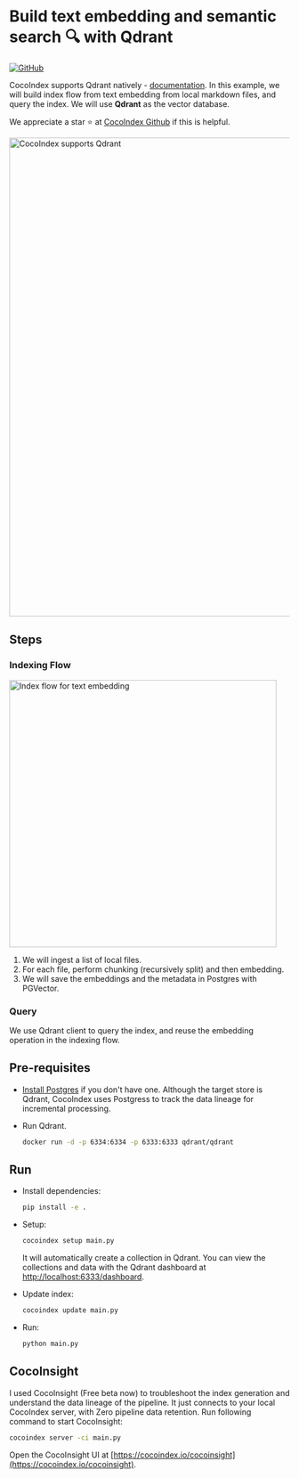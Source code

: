 # Build text embedding and semantic search 🔍 with Qdrant

[![GitHub](https://img.shields.io/github/stars/cocoindex-io/cocoindex?color=5B5BD6)](https://github.com/cocoindex-io/cocoindex)

CocoIndex supports Qdrant natively - [documentation](https://cocoindex.io/docs/ops/targets#qdrant). In this example, we will build index flow from text embedding from local markdown files, and query the index. We will use **Qdrant** as the vector database.

We appreciate a star ⭐ at [CocoIndex Github](https://github.com/cocoindex-io/cocoindex) if this is helpful.

<img width="860" alt="CocoIndex supports Qdrant" src="https://github.com/user-attachments/assets/a9deecfa-dd94-4b97-a1b1-90488d8178df" />

## Steps
### Indexing Flow
<img width="480" alt="Index flow for text embedding" src="https://github.com/user-attachments/assets/44d47b5e-b49b-4f05-9a00-dcb8027602a1" />

1. We will ingest a list of local files.
2. For each file, perform chunking (recursively split) and then embedding. 
3. We will save the embeddings and the metadata in Postgres with PGVector.
   
### Query
We use Qdrant client to query the index, and reuse the embedding operation in the indexing flow.

## Pre-requisites

- [Install Postgres](https://cocoindex.io/docs/getting_started/installation#-install-postgres) if you don't have one. Although the target store is Qdrant, CocoIndex uses Postgress to track the data lineage for incremental processing.

- Run Qdrant.

   ```bash
   docker run -d -p 6334:6334 -p 6333:6333 qdrant/qdrant
   ```

## Run

- Install dependencies:

   ```bash
   pip install -e .
   ```

- Setup:

   ```bash
   cocoindex setup main.py
   ```

   It will automatically create a collection in Qdrant.
   You can view the collections and data with the Qdrant dashboard at <http://localhost:6333/dashboard>.

- Update index:

   ```bash
   cocoindex update main.py
   ```

- Run:

   ```bash
   python main.py
   ```

## CocoInsight
I used CocoInsight (Free beta now) to troubleshoot the index generation and understand the data lineage of the pipeline. 
It just connects to your local CocoIndex server, with Zero pipeline data retention. Run following command to start CocoInsight:

```bash
cocoindex server -ci main.py
```

Open the CocoInsight UI at [https://cocoindex.io/cocoinsight](https://cocoindex.io/cocoinsight).


